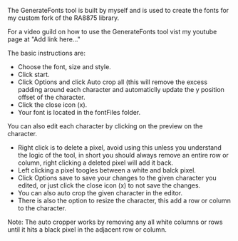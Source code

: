The GenerateFonts tool is built by myself and is used to create the fonts for my custom fork of the RA8875 library.

For a video guild on how to use the GenerateFonts tool vist my youtube page at "Add link here..."

The basic instructions are:
- Choose the font, size and style.
- Click start.
- Click Options and click Auto crop all (this will remove the excess padding around each character and automaticlly update the y position offset of the character.
- Click the close icon (x).
- Your font is located in the fontFiles folder.

You can also edit each character by clicking on the preview on the character.
- Right click is to delete a pixel, avoid using this unless you understand the logic of the tool, in short you should always remove an entire row or column, right clicking a deleted pixel will add it back.
- Left clicking a pixel toogles between a white and balck pixel.
- Click Options save to save your changes to the given character you edited, or just click the close icon (x) to not save the changes.
- You can also auto crop the given character in the editor.
- There is also the option to resize the character, this add a row or column to the character.


Note: The auto cropper works by removing any all white columns or rows until it hits a black pixel in the adjacent row or column.
